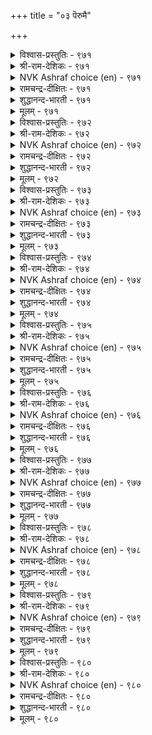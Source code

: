 +++
title = "०३ पॆरुमै"

+++


<details><summary>विश्वास-प्रस्तुतिः - ९७१</summary>

ऒळिऒरुवऱ्कु उळ्ळ वॆऱुक्कै इळिऒरुवऱ्कु  
अह्दिऱन्दु वाऴ्दुम् ऎनल्।       ९७१
</details>

<details><summary>श्री-राम-देशिकः - ९७१</summary>

अधिकारः ९८. महत्त्वम्  
लोके कस्यचिदुत्साहो महत्त्वमिति कथ्यते ।  
विनोत्साहं जीवनेच्छा महत्वाभाव उच्यते ॥ ९७१॥
</details>

<details><summary>NVK Ashraf choice (en) - ९७१</summary>

०९७१
Honour is to crave for excellence.
Dishonor is to say: “I shall live without it”.
(N.V.K. Ashraf)
</details>

<details><summary>रामचन्द्र-दीक्षितः - ९७१</summary>

971 oḷioruvaṟku uḷḷa veṟukkai iḷioruvaṟku  
aḵtuiṟantu vāḻtum eṉal.

971\. The glory of life is to achieve greatness. The poverty of life is to be lost to all glory.  
</details>

<details><summary>शुद्धानन्द-भारती - ९७१</summary>

1\. ஒளிஒருவற்கு உள்ள வெறுக்கை இளிஒருவற்கு  
அஃதிறந்து வாழ்தும் எனல்.  
A heart of courage lives in light  
Devoid of that one's life is night.        971  
</details>

<details><summary>मूलम् - ९७१</summary>

ऒळिऒरुवऱ्कु उळ्ळ वॆऱुक्कै इळिऒरुवऱ्कु  
अह्दिऱन्दु वाऴ्दुम् ऎनल्।       ९७१
</details>

<details><summary>विश्वास-प्रस्तुतिः - ९७२</summary>

पिऱप्पॊक्कुम् ऎल्ला उयिर्क्कुम् सिऱप्पॊव्वा  
सॆय्दॊऴिल् वेट्रुमै यान्।      ९७२
</details>

<details><summary>श्री-राम-देशिकः - ९७२</summary>

तुल्याः स्युर्जन्मना सर्वे किन्तु कर्मविभेदतः ।  
महत्त्वतदाभावौ तु भिन्नौ जीवेषु तिष्ठतः ॥ ९७२॥
</details>

<details><summary>NVK Ashraf choice (en) - ९७२</summary>

०९७२
By birth all men are equal. Differences in their action
Render their worth unequal.
(S. Maharajan)
</details>

<details><summary>रामचन्द्र-दीक्षितः - ९७२</summary>

972 piṟappuokkum ellā uyirkkum ciṟappuovvā  
ceytoḻil vēṟṟumai yāṉ.

972\. It is not birth but deeds that mark men.  
</details>

<details><summary>शुद्धानन्द-भारती - ९७२</summary>

2\. பிறப்பொக்கும் எல்லா உயிர்க்கும் சிறப்பொவ்வா  
செய்தொழில் வேற்றுமை யான்.  
All beings are the same in birth  
But work decides their varied worth.        972  
</details>

<details><summary>मूलम् - ९७२</summary>

पिऱप्पॊक्कुम् ऎल्ला उयिर्क्कुम् सिऱप्पॊव्वा  
सॆय्दॊऴिल् वेट्रुमै यान्।      ९७२
</details>

<details><summary>विश्वास-प्रस्तुतिः - ९७३</summary>

मेलिरुन्दुम् मेलल्लार् मेलल्लर् कीऴिरुन्दुम्  
कीऴल्लार् कीऴल् लवर्।      ९७३
</details>

<details><summary>श्री-राम-देशिकः - ९७३</summary>

श्रेष्ठकर्म विन श्रेष्ठकृत्यात् सामान्योऽपि महान् भवेत् ।  
विना स्थानां श्रेष्ठकृत्यात् सामान्योऽपि महान् भवेत् ॥ ९७३॥
</details>

<details><summary>NVK Ashraf choice (en) - ९७३</summary>

०९७३
Neither the high-born who act low are high,
Nor the low-born who act high, low. *
(P.S. Sundaram)
</details>

<details><summary>रामचन्द्र-दीक्षितः - ९७३</summary>

973 mēliruntum mēlallār mēlallar kīḻiruntum  
kīḻallār kīḻal lavar.

973\. One is not great because of one’s birth in a noble family; one is not low because of one’s low birth.  
</details>

<details><summary>शुद्धानन्द-भारती - ९७३</summary>

3\. மேலிருந்தும் மேலல்லார் மேலல்லர் கீழிருந்தும்  
கீழல்லார் கீழல் லவர்.  
Ignoble high not high they are  
The noble low not low they fare.        973  
</details>

<details><summary>मूलम् - ९७३</summary>

मेलिरुन्दुम् मेलल्लार् मेलल्लर् कीऴिरुन्दुम्  
कीऴल्लार् कीऴल् लवर्।      ९७३
</details>

<details><summary>विश्वास-प्रस्तुतिः - ९७४</summary>

ऒरुमै मगळिरे पोलप् पॆरुमैयुम्  
तन्नैत्तान् कॊण्डॊऴुगिन् उण्डु।       ९७४
</details>

<details><summary>श्री-राम-देशिकः - ९७४</summary>

यस्त्वात्मानं सद्गुणाद्यैः रक्षन् जीवति मानवः ।  
महिमानं स विन्देत दृढचित्ता सती यथा ॥ ९७४॥
</details>

<details><summary>NVK Ashraf choice (en) - ९७४</summary>

०९७४
Even greatness, like a woman’s chastity,
Belongs only to him who guards himself.
(W.H. Drew and J. Lazarus)
</details>

<details><summary>रामचन्द्र-दीक्षितः - ९७४</summary>

974 orumai makaḷirē pōlap perumaiyum  
taṉṉaittāṉ koṇṭuoḻukiṉ uṇṭu.

974\. Greatness springs from one’s own good conduct preserved like the sacred honour of a woman.  
</details>

<details><summary>शुद्धानन्द-भारती - ९७४</summary>

4\. ஒருமை மகளிரே போலப் பெருமையும்  
தன்னைத்தான் கொண்டொழுகின் உண்டு.  
Greatness like woman's chastity  
Is guarded by self-varacity.        974  
</details>

<details><summary>मूलम् - ९७४</summary>

ऒरुमै मगळिरे पोलप् पॆरुमैयुम्  
तन्नैत्तान् कॊण्डॊऴुगिन् उण्डु।       ९७४
</details>

<details><summary>विश्वास-प्रस्तुतिः - ९७५</summary>

पॆरुमै युडैयवर् आट्रुवार् आट्रिन्  
अरुमै उडैय सॆयल्।       ९७५
</details>

<details><summary>श्री-राम-देशिकः - ९७५</summary>

महत्त्वगुणसम्पन्नाः कर्तव्यं कार्यमुत्तमम् ।  
विहितेन पथा कर्तुं भवेयुः शक्तिशालिनः ॥ ९७५॥
</details>

<details><summary>NVK Ashraf choice (en) - ९७५</summary>

०९७५
If the great achieve anything,
It will be deeds rare in achievement. *
(P.S. Sundaram)
</details>

<details><summary>रामचन्द्र-दीक्षितः - ९७५</summary>

975 perumai uṭaiyavar āṟṟuvār āṟṟiṉ  
arumai uṭaiya ceyal.

975\. Greatness achieves things difficult for others.  
</details>

<details><summary>शुद्धानन्द-भारती - ९७५</summary>

5\. பெருமை உடையவர் ஆற்றுவார் ஆற்றின்  
அருமை உடைய செயல்.  
Great souls when their will is active  
Do mighty deeds rare to achieve.        975  
</details>

<details><summary>मूलम् - ९७५</summary>

पॆरुमै युडैयवर् आट्रुवार् आट्रिन्  
अरुमै उडैय सॆयल्।       ९७५
</details>

<details><summary>विश्वास-प्रस्तुतिः - ९७६</summary>

सिऱियार् उणर्च्चियुळ् इल्लै पॆरियारैप्  
पेणिक् कॊळ् वेम् ऎन्नुम् नोक्कु।       ९७६
</details>

<details><summary>श्री-राम-देशिकः - ९७६</summary>

''महात्मनः पुरस्कृत्य यामस्तद्गतवर्त्मना'' ।  
इति न स्यान्मतिर्नीचेष्वात्मश्लाघापरेषु च ॥ ९७६॥
</details>

<details><summary>NVK Ashraf choice (en) - ९७६</summary>

०९७६
It is not in the nature of the small to have
That outlook of emulating the great. *
(S.M. Diaz)
</details>

<details><summary>रामचन्द्र-दीक्षितः - ९७६</summary>

976 ciṟiyār uṇarcciyuḷ illai periyāraip  
pēṇikkoḷ vēmeṉṉum nōkku.

976\. Littleness feels no reverence for the great.  
</details>

<details><summary>शुद्धानन्द-भारती - ९७६</summary>

6\. சிறியார் உணர்ச்சியுள் இல்லை பெரியாரைப்  
பேணிக்கொள் வேம்என்னும் நோக்கு.  
The petty-natured ones have not  
The mind to seek and befriend the great.        976  
</details>

<details><summary>मूलम् - ९७६</summary>

सिऱियार् उणर्च्चियुळ् इल्लै पॆरियारैप्  
पेणिक् कॊळ् वेम् ऎन्नुम् नोक्कु।       ९७६
</details>

<details><summary>विश्वास-प्रस्तुतिः - ९७७</summary>

इऱप्पे पुरिन्द तॊऴिट्राम् सिऱप्पुन्दान्  
सीरल् लवर्गण् पडिन्।       ९७७
</details>

<details><summary>श्री-राम-देशिकः - ९७७</summary>

सज्जनार्हमहत्वाख्यगुणो विद्यादिवर्जितम् ।  
अस्थानपुरुषं प्राप्य तं कुर्याद् गर्वपूरितम् ॥ ९७७॥
</details>

<details><summary>NVK Ashraf choice (en) - ९७७</summary>

०९७७
If any distinction falls on the little minded,
Their insolence will know no bounds. *
(V.V.S. Aiyar)
</details>

<details><summary>रामचन्द्र-दीक्षितः - ९७७</summary>

977 iṟappōr irunta toḻiṟṟām ciṟappuntāṉ  
cīral lavarkaṇ paṭiṉ.

977\. Littleness is proud of its virtues.  
</details>

<details><summary>शुद्धानन्द-भारती - ९७७</summary>

7\. இறப்பே புரிந்த தொழிற்றாம் சிறப்புந்தான்  
சீரல் லவர்கட் படின்.  
The base with power and opulence  
Wax with deeds of insolence.        977  
</details>

<details><summary>मूलम् - ९७७</summary>

इऱप्पे पुरिन्द तॊऴिट्राम् सिऱप्पुन्दान्  
सीरल् लवर्गण् पडिन्।       ९७७
</details>

<details><summary>विश्वास-प्रस्तुतिः - ९७८</summary>

पणियुमाम् ऎण्ड्रुम् पॆरुमै सिऱुमै  
अणियुमाम् तन्नै वियन्दु।       ९७८
</details>

<details><summary>श्री-राम-देशिकः - ९७८</summary>

महत्वगुणशीलास्तु भवन्ति विनयान्विताः ।  
तद्विहीना निजस्तोत्रकरणैकपरायणाः ॥ ९७८॥
</details>

<details><summary>NVK Ashraf choice (en) - ९७८</summary>

०९७८
The great are always humble,
And the small lost in self-admiration.
(P.S. Sundaram)
</details>

<details><summary>रामचन्द्र-दीक्षितः - ९७८</summary>

978 paṇiyumām eṉṟum perumai ciṟumai  
aṇiyumām taṉṉai viyantu.

978\. Greatness is all humility; littleness is all arrogance.  
</details>

<details><summary>शुद्धानन्द-भारती - ९७८</summary>

8\. பணியுமாம் என்றும் பெருமை சிறுமை  
அணியுமாம் தன்னை வியந்து.  
Greatness bends with modesty  
Meanness vaunts with vanity        978  
</details>

<details><summary>मूलम् - ९७८</summary>

पणियुमाम् ऎण्ड्रुम् पॆरुमै सिऱुमै  
अणियुमाम् तन्नै वियन्दु।       ९७८
</details>

<details><summary>विश्वास-प्रस्तुतिः - ९७९</summary>

पॆरुमै पॆरुमिदम् इन्मै सिऱुमै  
पॆरुमिदम् ऊर्न्दु विडल्।      ९७९
</details>

<details><summary>श्री-राम-देशिकः - ९७९</summary>

गार्वभावो महत्त्वस्य लक्षणं सति कारणे ।  
निष्कारणमहङ्कारवत्ता नीचत्वलक्षणम् ॥ ९७९॥
</details>

<details><summary>NVK Ashraf choice (en) - ९७९</summary>

०९७९
The great are never puffed up,
While the small are inordinately proud. *
(P.S. Sundaram)
</details>

<details><summary>रामचन्द्र-दीक्षितः - ९७९</summary>

979 perumai perumitam iṉmai ciṟumai  
perumitam ūrntu viṭal.

979\. Greatness is not conscious of its worth. Littleness is rooted in pride.  
</details>

<details><summary>शुद्धानन्द-भारती - ९७९</summary>

9\. பெருமை பெருமிதம் இன்மை சிறுமை  
பெருமிதம் ஊர்ந்து விடல்.  
Greatness is free from insolence  
Littleness swells with that offence.        979  
</details>

<details><summary>मूलम् - ९७९</summary>

पॆरुमै पॆरुमिदम् इन्मै सिऱुमै  
पॆरुमिदम् ऊर्न्दु विडल्।      ९७९
</details>

<details><summary>विश्वास-प्रस्तुतिः - ९८०</summary>

अट्रम् मऱैक्कुम् पॆरुमै सिऱुमैदान्  
कुट्रमे कूऱि विडुम्।       ९८०
</details>

<details><summary>श्री-राम-देशिकः - ९८०</summary>

महान्तः परदोषाणां दर्शने विमुखाः किल ।  
अधमाः परदोषैकदर्शने नितरां प्रियाः ॥ ९८०॥
</details>

<details><summary>NVK Ashraf choice (en) - ९८०</summary>

०९८०
The great hide others' faults.
Only the small talk of nothing else.
(P.S. Sundaram)
</details>

<details><summary>रामचन्द्र-दीक्षितः - ९८०</summary>

980 aṟṟam maṟaikkum perumai ciṟumaitāṉ  
kuṟṟamē kūṟi viṭum.

980\. Greatness hides the faults of others; littleness trumpets their faults alone.  
</details>

<details><summary>शुद्धानन्द-भारती - ९८०</summary>

10\. அற்றம் மறைக்கும் பெருமை சிறுமைதான்  
குற்றமே கூறி விடும்.  
Weakness of others greatness screens  
Smallness defects alone proclaims.        980  
</details>

<details><summary>मूलम् - ९८०</summary>

अट्रम् मऱैक्कुम् पॆरुमै सिऱुमैदान्  
कुट्रमे कूऱि विडुम्।       ९८०
</details>
